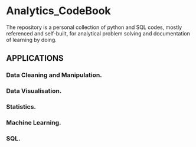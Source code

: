# Analytics_CodeBook
The repository is a personal collection of python and SQL codes, mostly referenced and self-built, for analytical problem solving and documentation of learning by doing.

## APPLICATIONS

### Data Cleaning and Manipulation.

### Data Visualisation.

### Statistics.

### Machine Learning.

### SQL.

